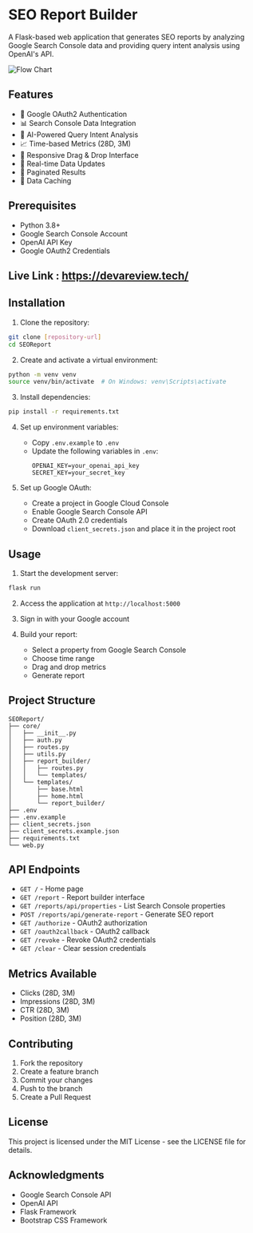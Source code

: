 # SEO Report Builder

A Flask-based web application that generates SEO reports by analyzing Google Search Console data and providing query intent analysis using OpenAI's API.

![Flow Chart](https://github.com/user-attachments/assets/fb48bb01-6111-4324-9773-93a43912a578)

## Features

- 🔐 Google OAuth2 Authentication
- 📊 Search Console Data Integration
- 🤖 AI-Powered Query Intent Analysis
- 📈 Time-based Metrics (28D, 3M)
- 📱 Responsive Drag & Drop Interface
- 🔄 Real-time Data Updates
- 📄 Paginated Results
- 💾 Data Caching

## Prerequisites

- Python 3.8+
- Google Search Console Account
- OpenAI API Key
- Google OAuth2 Credentials

## Live Link : https://devareview.tech/

## Installation

1. Clone the repository:
```bash
git clone [repository-url]
cd SEOReport
```

2. Create and activate a virtual environment:
```bash
python -m venv venv
source venv/bin/activate  # On Windows: venv\Scripts\activate
```

3. Install dependencies:
```bash
pip install -r requirements.txt
```

4. Set up environment variables:
   - Copy `.env.example` to `.env`
   - Update the following variables in `.env`:
     ```
     OPENAI_KEY=your_openai_api_key
     SECRET_KEY=your_secret_key
     ```

5. Set up Google OAuth:
   - Create a project in Google Cloud Console
   - Enable Google Search Console API
   - Create OAuth 2.0 credentials
   - Download `client_secrets.json` and place it in the project root

## Usage

1. Start the development server:
```bash
flask run
```

2. Access the application at `http://localhost:5000`

3. Sign in with your Google account

4. Build your report:
   - Select a property from Google Search Console
   - Choose time range
   - Drag and drop metrics
   - Generate report

## Project Structure

```
SEOReport/
├── core/
│   ├── __init__.py
│   ├── auth.py
│   ├── routes.py
│   ├── utils.py
│   ├── report_builder/
│   │   ├── routes.py
│   │   └── templates/
│   └── templates/
│       ├── base.html
│       ├── home.html
│       └── report_builder/
├── .env
├── .env.example
├── client_secrets.json
├── client_secrets.example.json
├── requirements.txt
└── web.py
```

## API Endpoints

- `GET /` - Home page
- `GET /report` - Report builder interface
- `GET /reports/api/properties` - List Search Console properties
- `POST /reports/api/generate-report` - Generate SEO report
- `GET /authorize` - OAuth2 authorization
- `GET /oauth2callback` - OAuth2 callback
- `GET /revoke` - Revoke OAuth2 credentials
- `GET /clear` - Clear session credentials

## Metrics Available

- Clicks (28D, 3M)
- Impressions (28D, 3M)
- CTR (28D, 3M)
- Position (28D, 3M)

## Contributing

1. Fork the repository
2. Create a feature branch
3. Commit your changes
4. Push to the branch
5. Create a Pull Request

## License

This project is licensed under the MIT License - see the LICENSE file for details.

## Acknowledgments

- Google Search Console API
- OpenAI API
- Flask Framework
- Bootstrap CSS Framework 
